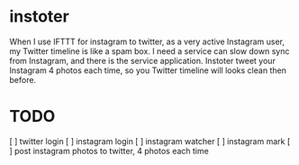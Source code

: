 # instoter
When I use IFTTT for instagram to twitter, as a very active Instagram user, my Twitter timeline is like a spam box. I need a service can slow down sync from Instagram, and there is the service application. Instoter tweet your Instagram 4 photos each time, so you Twitter timeline will looks clean then before.

# TODO
[ ] twitter login
[ ] instagram login
[ ] instagram watcher
[ ] instagram mark
[ ] post instagram photos to twitter, 4 photos each time
